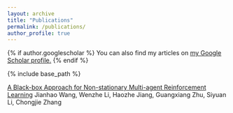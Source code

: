 ```yaml
---
layout: archive
title: "Publications"
permalink: /publications/
author_profile: true
---
```


{% if author.googlescholar %}
  You can also find my articles on <u><a href="{{author.googlescholar}}">my Google Scholar profile</a>.</u>
{% endif %}

{% include base_path %}

[A Black-box Approach for Non-stationary Multi-agent Reinforcement Learning](https://proceedings.neurips.cc/paper_files/paper/2021/file/f5e647292cc4e1064968ca62bebe7e47-Paper.pdf)
Jianhao Wang, Wenzhe Li, Haozhe Jiang, Guangxiang Zhu, Siyuan Li, Chongjie Zhang

